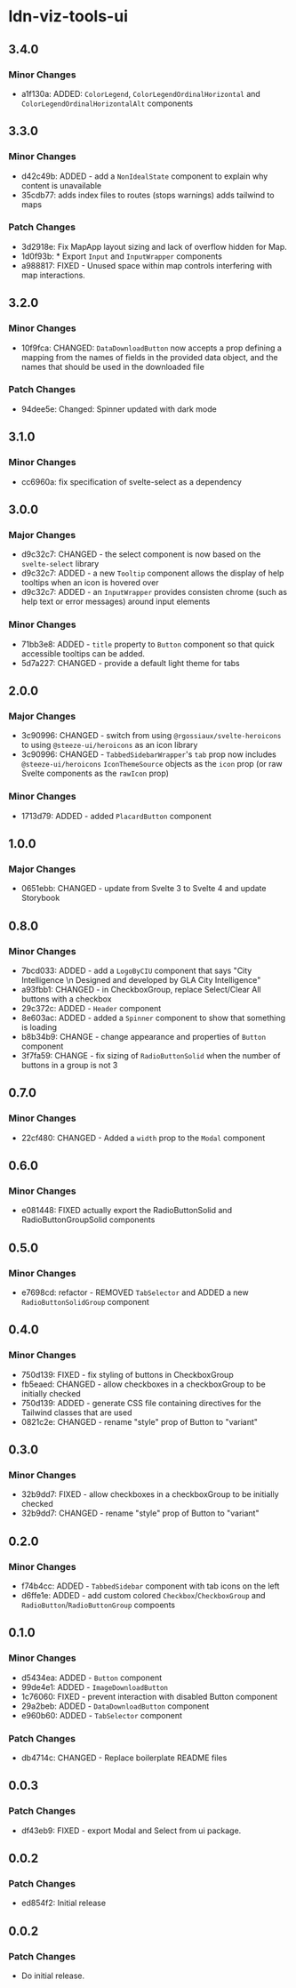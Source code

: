 # ldn-viz-tools-ui

## 3.4.0

### Minor Changes

- a1f130a: ADDED: `ColorLegend`, `ColorLegendOrdinalHorizontal` and `ColorLegendOrdinalHorizontalAlt` components

## 3.3.0

### Minor Changes

- d42c49b: ADDED - add a `NonIdealState` component to explain why content is unavailable
- 35cdb77: adds index files to routes (stops warnings) adds tailwind to maps

### Patch Changes

- 3d2918e: Fix MapApp layout sizing and lack of overflow hidden for Map.
- 1d0f93b: \* Export `Input` and `InputWrapper` components
- a988817: FIXED - Unused space within map controls interfering with map interactions.

## 3.2.0

### Minor Changes

- 10f9fca: CHANGED: `DataDownloadButton` now accepts a prop defining a mapping from the names of fields in the provided data object, and the names that should be used in the downloaded file

### Patch Changes

- 94dee5e: Changed: Spinner updated with dark mode

## 3.1.0

### Minor Changes

- cc6960a: fix specification of svelte-select as a dependency

## 3.0.0

### Major Changes

- d9c32c7: CHANGED - the select component is now based on the `svelte-select` library
- d9c32c7: ADDED - a new `Tooltip` component allows the display of help tooltips when an icon is hovered over
- d9c32c7: ADDED - an `InputWrapper` provides consisten chrome (such as help text or error messages) around input elements

### Minor Changes

- 71bb3e8: ADDED - `title` property to `Button` component so that quick accessible tooltips can be added.
- 5d7a227: CHANGED - provide a default light theme for tabs

## 2.0.0

### Major Changes

- 3c90996: CHANGED - switch from using `@rgossiaux/svelte-heroicons` to using `@steeze-ui/heroicons` as an icon library
- 3c90996: CHANGED - `TabbedSidebarWrapper`'s `tab` prop now includes `@steeze-ui/heroicons` `IconThemeSource` objects as the `icon` prop (or raw Svelte components as the `rawIcon` prop)

### Minor Changes

- 1713d79: ADDED - added `PlacardButton` component

## 1.0.0

### Major Changes

- 0651ebb: CHANGED - update from Svelte 3 to Svelte 4 and update Storybook

## 0.8.0

### Minor Changes

- 7bcd033: ADDED - add a `LogoByCIU` component that says "City Intelligence \n Designed and developed by GLA City Intelligence"
- a93fbb1: CHANGED - in CheckboxGroup, replace Select/Clear All buttons with a checkbox
- 29c372c: ADDED - `Header` component
- 8e603ac: ADDED - added a `Spinner` component to show that something is loading
- b8b34b9: CHANGE - change appearance and properties of `Button` component
- 3f7fa59: CHANGE - fix sizing of `RadioButtonSolid` when the number of buttons in a group is not 3

## 0.7.0

### Minor Changes

- 22cf480: CHANGED - Added a `width` prop to the `Modal` component

## 0.6.0

### Minor Changes

- e081448: FIXED actually export the RadioButtonSolid and RadioButtonGroupSolid components

## 0.5.0

### Minor Changes

- e7698cd: refactor - REMOVED `TabSelector` and ADDED a new `RadioButtonSolidGroup` component

## 0.4.0

### Minor Changes

- 750d139: FIXED - fix styling of buttons in CheckboxGroup
- fb5eaed: CHANGED - allow checkboxes in a checkboxGroup to be initially checked
- 750d139: ADDED - generate CSS file containing directives for the Tailwind classes that are used
- 0821c2e: CHANGED - rename "style" prop of Button to "variant"

## 0.3.0

### Minor Changes

- 32b9dd7: FIXED - allow checkboxes in a checkboxGroup to be initially checked
- 32b9dd7: CHANGED - rename "style" prop of Button to "variant"

## 0.2.0

### Minor Changes

- f74b4cc: ADDED - `TabbedSidebar` component with tab icons on the left
- d6ffe1e: ADDED - add custom colored `Checkbox`/`CheckboxGroup` and `RadioButton`/`RadioButtonGroup` compoents

## 0.1.0

### Minor Changes

- d5434ea: ADDED - `Button` component
- 99de4e1: ADDED - `ImageDownloadButton`
- 1c76060: FIXED - prevent interaction with disabled Button component
- 29a2beb: ADDED - `DataDownloadButton` component
- e960b60: ADDED - `TabSelector` component

### Patch Changes

- db4714c: CHANGED - Replace boilerplate README files

## 0.0.3

### Patch Changes

- df43eb9: FIXED - export Modal and Select from ui package.

## 0.0.2

### Patch Changes

- ed854f2: Initial release

## 0.0.2

### Patch Changes

- Do initial release.
